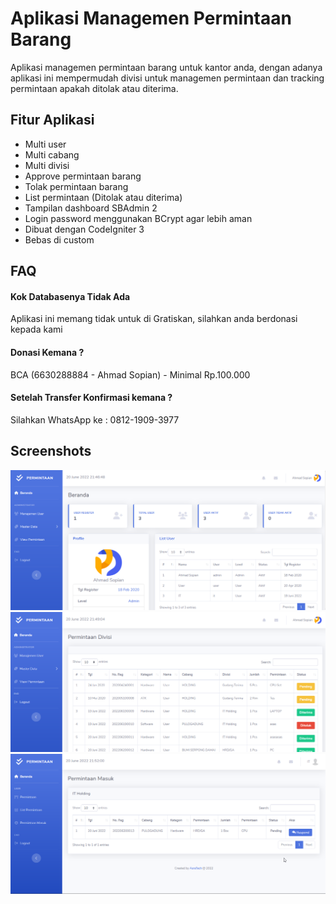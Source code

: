 
# Aplikasi Managemen Permintaan Barang

Aplikasi managemen permintaan barang untuk kantor anda, dengan adanya aplikasi ini mempermudah divisi untuk managemen permintaan dan tracking permintaan apakah ditolak atau diterima.

## Fitur Aplikasi

- Multi user
- Multi cabang
- Multi divisi
- Approve permintaan barang
- Tolak permintaan barang
- List permintaan (Ditolak atau diterima)
- Tampilan dashboard SBAdmin 2
- Login password menggunakan BCrypt agar lebih aman
- Dibuat dengan CodeIgniter 3
- Bebas di custom


## FAQ

#### Kok Databasenya Tidak Ada

Aplikasi ini memang tidak untuk di Gratiskan, silahkan anda berdonasi kepada kami

#### Donasi Kemana ?

BCA (6630288884 - Ahmad Sopian) - Minimal Rp.100.000

#### Setelah Transfer Konfirmasi kemana ?
Silahkan WhatsApp ke : 0812-1909-3977


## Screenshots

![Halaman Admin](https://github.com/asratech/aplikasi-permintaan-barang/blob/master/Halaman%20Admin.png)
![List Permintaan](https://github.com/asratech/aplikasi-permintaan-barang/blob/master/List%20Permintaan.png)
![List Permintaan](https://github.com/asratech/aplikasi-permintaan-barang/blob/master/Permintaan%20Masuk.png)

